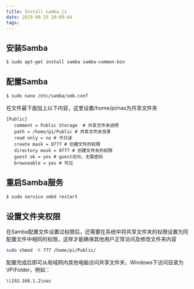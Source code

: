 ```yaml
---
title: Install samba.js
date: 2019-08-25 20:09:44
tags:
---
```

## 安装Samba

```bash
$ sudo apt-get install samba samba-common-bin
```

## 配置Samba

```bash
$ sudo nano /etc/samba/smb.conf
```

在文件最下面加上以下内容，这里设置/home/pi/nas为共享文件夹

```
[Public]
   comment = Public Storage  # 共享文件夹说明
   path = /home/pi/Public # 共享文件夹目录
   read only = no # 不只读
   create mask = 0777 # 创建文件的权限
   directory mask = 0777 # 创建文件夹的权限
   guest ok = yes # guest访问，无需密码
   browseable = yes # 可见
```

## 重启Samba服务

```bash
$ sudo service smbd restart
```

## 设置文件夹权限
在Samba配置文件设置过权限后，还需要在系统中将共享文件夹的权限设置为同配置文件中相同的权限，这样才能确保其他用户正常访问及修改文件夹内容

```bash
sudo chmod -R 777 /home/pi/Public/
```

配置完成后即可从局域网内其他电脑访问共享文件夹，Windows下访问目录为\\IP\Folder，例如：

```
\\192.168.1.2\nas
```
